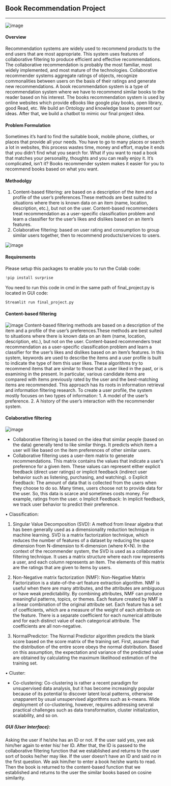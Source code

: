
## **Book Recommendation Project**
***
![image](https://th.bing.com/th/id/R.ca1231dc9deeda5bc6aec9ccfd1069ec?rik=NWH7mSSmVGsqqA&pid=ImgRaw&r=0)


 
#### Overview
Recommendation systems are widely used to recommend products to the end users that are most appropriate. This system uses features of collaborative filtering to produce efficient and effective recommendations. The collaborative recommendation is probably the most familiar, most widely implemented, and most mature of the technologies. Collaborative recommender systems aggregate ratings of objects, recognize commonalities between users on the basis of their ratings and generate new recommendations.
A book recommendation system is a type of recommendation system where we have to recommend similar books to the reader based on his interest. The books recommendation system is used by online websites which provide eBooks like google play books, open library, good Read, etc.
We build an Ontology and knowledge base to present our ideas. After that, we build a chatbot to mimic our final project idea.

#### Problem Formulation
Sometimes it’s hard to find the suitable book, mobile phone, clothes, or places that provide all your needs. You have to go to many places or search a lot in websites, this process wastes time, money and effort, maybe it ends that you didn’t find what you search for. What if you want to read a book that matches your personality, thoughts and you can really enjoy it. It’s complicated, isn’t it?
  Books recommender system makes it easier for you to recommend books based on what you want.

#### Methodolgy
1. Content-based filtering: are based on a description of the item and a profile of the user’s preferences.These methods are best suited to situations where there is known data on an item (name, location, description, etc.), but not on the user. Content-based recommenders treat recommendation as a user-specific classification problem and learn a classifier for the user’s likes and dislikes based on an item’s features.
2. Colaborative filtering: based on user rating and consumption to group similar users together, then to recommend products/services to users. 

![image](https://th.bing.com/th/id/R.324f09a5286c0f8fbc256cd759309e82?rik=2hK%2bvSMXQFSEaQ&pid=ImgRaw&r=0)


#### Requirements
Please setup this packages to enable you to run the Colab code:
```python
!pip install surprise
```
You need to run this code in cmd in the same path of final_project.py is located in GUI code:
```python
Streamlit run final_project.py
```

#### Content-based filtering
![image](https://th.bing.com/th/id/R.11e2d61c19692fa99209f54010dc48a9?rik=f3D%2fW3mQ2uD7vQ&pid=ImgRaw&r=0)
Content-based filtering methods are based on a description of the item and a profile of the user’s preferences.These methods are best suited to situations where there is known data on an item (name, location, description, etc.), but not on the user. 
Content-based recommenders treat recommendation as a user-specific classification problem and learn a classifier for the user’s likes and dislikes based on an item’s features.
In this system, keywords are used to describe the items and a user profile is built to indicate the type of item this user likes. These algorithms try to recommend items that are similar to those that a user liked in the past, or is examining in the present. In particular, various candidate items are compared with items previously rated by the user and the best-matching items are recommended. This approach has its roots in information retrieval and information filtering research.
To create a user profile, the system mostly focuses on two types of information:
    1. A model of the user’s preference.
    2. A history of the user’s interaction with the recommender system.

#### Colaborative filtering
![image](https://www.digitalvidya.com/wp-content/uploads/2019/12/1_mM089Lta5X6zkUkULcO9aA_2eb032e471550e902d447becfb1036ed.png)
- Collaborative filtering is based on the idea that similar people (based on the data) generally tend to like similar things. It predicts which item a user will like based on the item preferences of other similar users. 
- Collaborative filtering uses a user-item matrix to generate recommendations. This matrix contains the values that indicate a user’s preference for a given item. These values can represent either explicit feedback (direct user ratings) or implicit feedback (indirect user behavior such as listening, purchasing, and watching).
    o	Explicit Feedback: The amount of data that is collected from the users when they choose to do so. Many times, users choose not to provide data for the user. So, this data is scarce and sometimes costs money.  For example, ratings from the user.
    o	Implicit Feedback: In implicit feedback, we track user behavior to predict their preference.

•	Classification:
1.	Singular Value Decomposition (SVD): 
A method from linear algebra that has been generally used as a dimensionality reduction technique in machine learning. SVD is a matrix factorization technique, which reduces the number of features of a dataset by reducing the space dimension from N-dimension to K-dimension (where K<N). In the context of the recommender system, the SVD is used as a collaborative filtering technique. It uses a matrix structure where each row represents a user, and each column represents an item. The elements of this matrix are the ratings that are given to items by users.

2.	Non-Negative matrix factorization (NMF): 
Non-Negative Matrix Factorization is a state-of-the-art feature extraction algorithm. NMF is useful when there are many attributes, and the attributes are ambiguous or have weak predictability. By combining attributes, NMF can produce meaningful patterns, topics, or themes.
Each feature created by NMF is a linear combination of the original attribute set. Each feature has a set of coefficients, which are a measure of the weight of each attribute on the feature. There is a separate coefficient for each numerical attribute and for each distinct value of each categorical attribute. The coefficients are all non-negative.
3.	NormalPredictor: 
The Normal Predictor algorithm predicts the blank score based on the score matrix of the training set. First, assume that the distribution of the entire score obeys the normal distribution. Based on this assumption, the expectation and variance of the predicted value are obtained by calculating the maximum likelihood estimation of the training set.

•	Cluster:
- Co-clustering:
Co-clustering is rather a recent paradigm for unsupervised data analysis, but it has become increasingly popular because of its potential to discover latent local patterns, otherwise unapparent by usual unsupervised algorithms such as k-means. Wide deployment of co-clustering, however, requires addressing several practical challenges such as data transformation, cluster initialization, scalability, and so on.

##### GUI (User Interface):
Asking the user if he/she has an ID or not. If the user said yes, ywe ask him/her again to enter his/ her ID. After that, the ID is passed to the collaborative filtering function that we established and returns to the user sort of books he/her may like. If the user doesn’t have an ID and said no in the first question. We ask him/her to enter a book he/she wants to read. Then the book is returned to the content-based function that we established and returns to the user the similar books based on cosine similarity.


